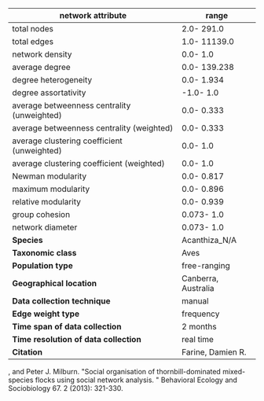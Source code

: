 network attribute|range
---|---
total nodes|2.0- 291.0
total edges|1.0- 11139.0
network density|0.0- 1.0
average degree|0.0- 139.238
degree heterogeneity|0.0- 1.934
degree assortativity|-1.0- 1.0
average betweenness centrality (unweighted)|0.0- 0.333
average betweenness centrality (weighted)|0.0- 0.333
average clustering coefficient (unweighted)|0.0- 1.0
average clustering coefficient (weighted)|0.0- 1.0
Newman modularity|0.0- 0.817
maximum modularity|0.0- 0.896
relative modularity|0.0- 0.939
group cohesion|0.073- 1.0
network diameter|0.073- 1.0
**Species**| Acanthiza_N/A
**Taxonomic class**| Aves
**Population type**| free-ranging
**Geographical location**| Canberra, Australia
**Data collection technique**| manual 
**Edge weight type**| frequency
**Time span of data collection**| 2 months
**Time resolution of data collection**| real time
**Citation**| Farine, Damien R.
, and Peter J.
 Milburn.
 "Social organisation of thornbill-dominated mixed-species flocks using social network analysis.
" Behavioral Ecology and Sociobiology 67.
2 (2013): 321-330.
